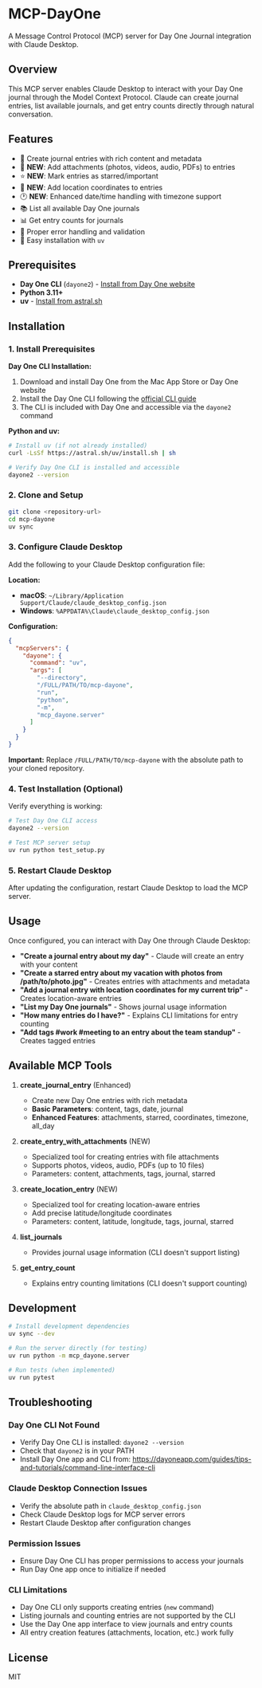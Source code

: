 # MCP-DayOne

A Message Control Protocol (MCP) server for Day One Journal integration with Claude Desktop.

## Overview

This MCP server enables Claude Desktop to interact with your Day One journal through the Model Context Protocol. Claude can create journal entries, list available journals, and get entry counts directly through natural conversation.

## Features

- 📝 Create journal entries with rich content and metadata
- 📎 **NEW**: Add attachments (photos, videos, audio, PDFs) to entries
- ⭐ **NEW**: Mark entries as starred/important
- 📍 **NEW**: Add location coordinates to entries
- 🕐 **NEW**: Enhanced date/time handling with timezone support
- 📚 List all available Day One journals
- 📊 Get entry counts for journals
- 🔧 Proper error handling and validation
- 🚀 Easy installation with `uv`

## Prerequisites

- **Day One CLI** (`dayone2`) - [Install from Day One website](https://dayoneapp.com/guides/tips-and-tutorials/command-line-interface-cli)
- **Python 3.11+** 
- **uv** - [Install from astral.sh](https://astral.sh/uv/install.sh)

## Installation

### 1. Install Prerequisites

**Day One CLI Installation:**
1. Download and install Day One from the Mac App Store or Day One website
2. Install the Day One CLI following the [official CLI guide](https://dayoneapp.com/guides/tips-and-tutorials/command-line-interface-cli)
3. The CLI is included with Day One and accessible via the `dayone2` command

**Python and uv:**
```bash
# Install uv (if not already installed)
curl -LsSf https://astral.sh/uv/install.sh | sh

# Verify Day One CLI is installed and accessible
dayone2 --version
```

### 2. Clone and Setup

```bash
git clone <repository-url>
cd mcp-dayone
uv sync
```

### 3. Configure Claude Desktop

Add the following to your Claude Desktop configuration file:

**Location:**
- **macOS**: `~/Library/Application Support/Claude/claude_desktop_config.json`
- **Windows**: `%APPDATA%\Claude\claude_desktop_config.json`

**Configuration:**
```json
{
  "mcpServers": {
    "dayone": {
      "command": "uv",
      "args": [
        "--directory",
        "/FULL/PATH/TO/mcp-dayone",
        "run",
        "python",
        "-m",
        "mcp_dayone.server"
      ]
    }
  }
}
```

**Important:** Replace `/FULL/PATH/TO/mcp-dayone` with the absolute path to your cloned repository.

### 4. Test Installation (Optional)

Verify everything is working:
```bash
# Test Day One CLI access
dayone2 --version

# Test MCP server setup
uv run python test_setup.py
```

### 5. Restart Claude Desktop

After updating the configuration, restart Claude Desktop to load the MCP server.

## Usage

Once configured, you can interact with Day One through Claude Desktop:

- **"Create a journal entry about my day"** - Claude will create an entry with your content
- **"Create a starred entry about my vacation with photos from /path/to/photo.jpg"** - Creates entries with attachments and metadata
- **"Add a journal entry with location coordinates for my current trip"** - Creates location-aware entries
- **"List my Day One journals"** - Shows journal usage information
- **"How many entries do I have?"** - Explains CLI limitations for entry counting
- **"Add tags #work #meeting to an entry about the team standup"** - Creates tagged entries

## Available MCP Tools

1. **create_journal_entry** (Enhanced)
   - Create new Day One entries with rich metadata
   - **Basic Parameters**: content, tags, date, journal
   - **Enhanced Features**: attachments, starred, coordinates, timezone, all_day
   
2. **create_entry_with_attachments** (NEW)
   - Specialized tool for creating entries with file attachments
   - Supports photos, videos, audio, PDFs (up to 10 files)
   - Parameters: content, attachments, tags, journal, starred
   
3. **create_location_entry** (NEW)
   - Specialized tool for creating location-aware entries
   - Add precise latitude/longitude coordinates
   - Parameters: content, latitude, longitude, tags, journal, starred
   
4. **list_journals**
   - Provides journal usage information (CLI doesn't support listing)
   
5. **get_entry_count**
   - Explains entry counting limitations (CLI doesn't support counting)

## Development

```bash
# Install development dependencies
uv sync --dev

# Run the server directly (for testing)
uv run python -m mcp_dayone.server

# Run tests (when implemented)
uv run pytest
```

## Troubleshooting

### Day One CLI Not Found
- Verify Day One CLI is installed: `dayone2 --version`  
- Check that `dayone2` is in your PATH
- Install Day One app and CLI from: https://dayoneapp.com/guides/tips-and-tutorials/command-line-interface-cli

### Claude Desktop Connection Issues
- Verify the absolute path in `claude_desktop_config.json`
- Check Claude Desktop logs for MCP server errors
- Restart Claude Desktop after configuration changes

### Permission Issues
- Ensure Day One CLI has proper permissions to access your journals
- Run Day One app once to initialize if needed

### CLI Limitations
- Day One CLI only supports creating entries (`new` command)
- Listing journals and counting entries are not supported by the CLI
- Use the Day One app interface to view journals and entry counts
- All entry creation features (attachments, location, etc.) work fully

## License

MIT

